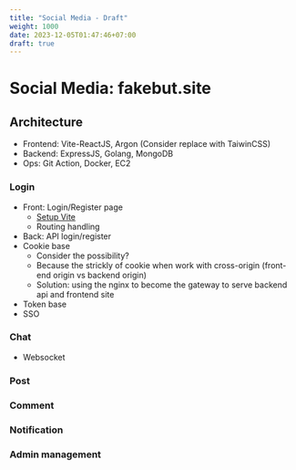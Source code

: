 ```yaml
---
title: "Social Media - Draft"
weight: 1000
date: 2023-12-05T01:47:46+07:00
draft: true
---
```


# Social Media: fakebut.site

## Architecture

- Frontend: Vite-ReactJS, Argon (Consider replace with TaiwinCSS)
- Backend: ExpressJS, Golang, MongoDB
- Ops: Git Action, Docker, EC2

### Login

- Front: Login/Register page
  - [Setup Vite](https://vitejs.dev/guide/#scaffolding-your-first-vite-project)
  - Routing handling
- Back: API login/register
- Cookie base
  - Consider the possibility?
  - Because the strickly of cookie when work with cross-origin (front-end origin vs backend origin)
  - Solution: using the nginx to become the gateway to serve backend api and frontend site
- Token base
- SSO

### Chat

- Websocket

### Post

### Comment

### Notification

### Admin management
